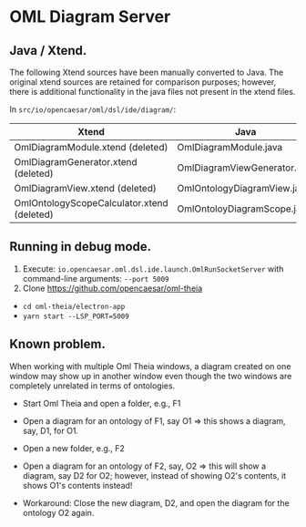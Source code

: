 # OML Diagram Server

## Java / Xtend.

The following Xtend sources have been manually converted to Java.
The original xtend sources are retained for comparison purposes; 
however, there is additional functionality in the java files not present in the xtend files.


In `src/io/opencaesar/oml/dsl/ide/diagram/`:

| Xtend | Java |
|-------|------|
| OmlDiagramModule.xtend (deleted) | OmlDiagramModule.java |
| OmlDiagramGenerator.xtend (deleted) | OmlDiagramViewGenerator.java |
| OmlDiagramView.xtend (deleted) | OmlOntologyDiagramView.java |
| OmlOntologyScopeCalculator.xtend (deleted) | OmlOntoloyDiagramScope.java |

## Running in debug mode.

1) Execute: `io.opencaesar.oml.dsl.ide.launch.OmlRunSocketServer` with command-line arguments: `--port 5009`
2) Clone https://github.com/opencaesar/oml-theia
  * `cd oml-theia/electron-app`
  * `yarn start --LSP_PORT=5009`
  

## Known problem.

When working with multiple Oml Theia windows, a diagram created on one window may show up in another window even though
the two windows are completely unrelated in terms of ontologies.

- Start Oml Theia and open a folder, e.g., F1
- Open a diagram for an ontology of F1, say O1 => this shows a diagram, say, D1, for O1.

- Open a new folder, e.g., F2
- Open a diagram for an ontology of F2, say, O2 => this will show a diagram, say D2 for O2;
  however, instead of showing O2's contents, it shows O1's contents instead!
  

* Workaround: Close the new diagram, D2, and open the diagram for the ontology O2 again.
